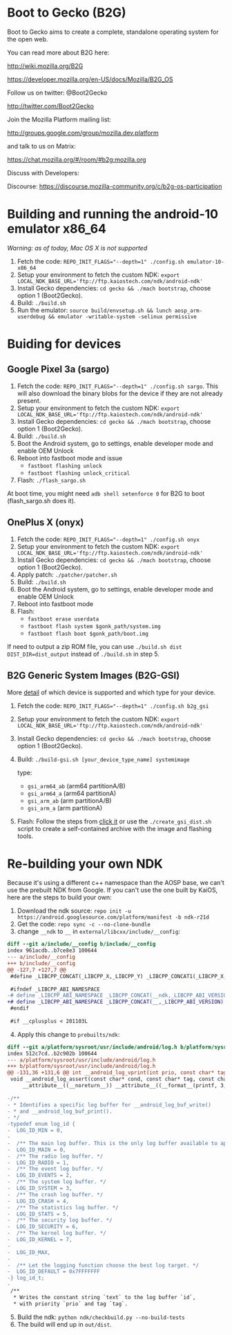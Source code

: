 # Boot to Gecko (B2G)

Boot to Gecko aims to create a complete, standalone operating system for the open web.

You can read more about B2G here:

  http://wiki.mozilla.org/B2G
  
  https://developer.mozilla.org/en-US/docs/Mozilla/B2G_OS

Follow us on twitter: @Boot2Gecko

  http://twitter.com/Boot2Gecko

Join the Mozilla Platform mailing list:

  http://groups.google.com/group/mozilla.dev.platform

and talk to us on Matrix:

  https://chat.mozilla.org/#/room/#b2g:mozilla.org

Discuss with Developers:

  Discourse: https://discourse.mozilla-community.org/c/b2g-os-participation

# Building and running the android-10 emulator x86_64

_Warning: as of today, Mac OS X is not supported_

1. Fetch the code: `REPO_INIT_FLAGS="--depth=1" ./config.sh emulator-10-x86_64`
2. Setup your environment to fetch the custom NDK: `export LOCAL_NDK_BASE_URL='ftp://ftp.kaiostech.com/ndk/android-ndk'`
3. Install Gecko dependencies: `cd gecko && ./mach bootstrap`, choose option 1 (Boot2Gecko).
4. Build: `./build.sh`
5. Run the emulator: `source build/envsetup.sh && lunch aosp_arm-userdebug && emulator -writable-system -selinux permissive`

# Buiding for devices

## Google Pixel 3a (sargo)

1. Fetch the code: `REPO_INIT_FLAGS="--depth=1" ./config.sh sargo`. This will also download the binary blobs for the device if they are not already present.
2. Setup your environment to fetch the custom NDK: `export LOCAL_NDK_BASE_URL='ftp://ftp.kaiostech.com/ndk/android-ndk'`
3. Install Gecko dependencies: `cd gecko && ./mach bootstrap`, choose option 1 (Boot2Gecko).
4. Build: `./build.sh`
5. Boot the Android system, go to settings, enable developer mode and enable OEM Unlock
6. Reboot into fastboot mode and issue
   - `fastboot flashing unlock`
   - `fastboot flashing unlock_critical`
7. Flash: `./flash_sargo.sh`

At boot time, you might need `adb shell setenforce 0` for B2G to boot (flash_sargo.sh does it).

## OnePlus X (onyx)

1. Fetch the code: `REPO_INIT_FLAGS="--depth=1" ./config.sh onyx`
2. Setup your environment to fetch the custom NDK: `export LOCAL_NDK_BASE_URL='ftp://ftp.kaiostech.com/ndk/android-ndk'`
3. Install Gecko dependencies: `cd gecko && ./mach bootstrap`, choose option 1 (Boot2Gecko).
4. Apply patch: `./patcher/patcher.sh`
5. Build: `./build.sh`
6. Boot the Android system, go to settings, enable developer mode and enable OEM Unlock
7. Reboot into fastboot mode
8. Flash:
   - `fastboot erase userdata`
   - `fastboot flash system $gonk_path/system.img`
   - `fastboot flash boot $gonk_path/boot.img`
  
If need to output a zip ROM file, you can use `./build.sh dist DIST_DIR=dist_output` instead of `./build.sh` in step 5.

## B2G Generic System Images (B2G-GSI) 
More [detail](https://github.com/phhusson/treble_experimentations/wiki) of which device is supported and which type for your device.  
1. Fetch the code: `REPO_INIT_FLAGS="--depth=1" ./config.sh b2g_gsi`
2. Setup your environment to fetch the custom NDK: `export LOCAL_NDK_BASE_URL='ftp://ftp.kaiostech.com/ndk/android-ndk'`
3. Install Gecko dependencies: `cd gecko && ./mach bootstrap`, choose option 1 (Boot2Gecko).
4. Build: `./build-gsi.sh [your_device_type_name] systemimage`

   type:
   - `gsi_arm64_ab` (arm64 partitionA/B)
   - `gsi_arm64_a` (arm64 partitionA)
   - `gsi_arm_ab` (arm partitionA/B)
   - `gsi_arm_a` (arm partitionA)

5. Flash: Follow the steps from [click it](https://source.android.com/setup/build/gsi#flashing-gsis) or use the `./create_gsi_dist.sh` script to create a self-contained archive with the image and flashing tools.

# Re-building your own NDK

Because it's using a different c++ namespace than the AOSP base, we can't use the prebuilt NDK from Google. If you can't use the one built by KaiOS, here are the steps to build your own:
1. Download the ndk source:
`repo init -u https://android.googlesource.com/platform/manifest -b ndk-r21d`
2. Get the code:
`repo sync -c --no-clone-bundle`
3. change `__ndk` to `__` in `external/libcxx/include/__config`:
```diff
diff --git a/include/__config b/include/__config
index 961acdb..b7ce8e3 100644
--- a/include/__config
+++ b/include/__config
@@ -127,7 +127,7 @@
 #define _LIBCPP_CONCAT(_LIBCPP_X,_LIBCPP_Y) _LIBCPP_CONCAT1(_LIBCPP_X,_LIBCPP_Y)
 
 #ifndef _LIBCPP_ABI_NAMESPACE
-# define _LIBCPP_ABI_NAMESPACE _LIBCPP_CONCAT(__ndk,_LIBCPP_ABI_VERSION)
+# define _LIBCPP_ABI_NAMESPACE _LIBCPP_CONCAT(__,_LIBCPP_ABI_VERSION)
 #endif
 
 #if __cplusplus < 201103L
```
4. Apply this change to `prebuilts/ndk`:
```diff
diff --git a/platform/sysroot/usr/include/android/log.h b/platform/sysroot/usr/include/android/log.h
index 512c7cd..b2c902b 100644
--- a/platform/sysroot/usr/include/android/log.h
+++ b/platform/sysroot/usr/include/android/log.h
@@ -131,36 +131,6 @@ int __android_log_vprint(int prio, const char* tag, const char* fmt, va_list ap)
 void __android_log_assert(const char* cond, const char* tag, const char* fmt, ...)
     __attribute__((__noreturn__)) __attribute__((__format__(printf, 3, 4)));
 
-/**
- * Identifies a specific log buffer for __android_log_buf_write()
- * and __android_log_buf_print().
- */
-typedef enum log_id {
-  LOG_ID_MIN = 0,
-
-  /** The main log buffer. This is the only log buffer available to apps. */
-  LOG_ID_MAIN = 0,
-  /** The radio log buffer. */
-  LOG_ID_RADIO = 1,
-  /** The event log buffer. */
-  LOG_ID_EVENTS = 2,
-  /** The system log buffer. */
-  LOG_ID_SYSTEM = 3,
-  /** The crash log buffer. */
-  LOG_ID_CRASH = 4,
-  /** The statistics log buffer. */
-  LOG_ID_STATS = 5,
-  /** The security log buffer. */
-  LOG_ID_SECURITY = 6,
-  /** The kernel log buffer. */
-  LOG_ID_KERNEL = 7,
-
-  LOG_ID_MAX,
-
-  /** Let the logging function choose the best log target. */
-  LOG_ID_DEFAULT = 0x7FFFFFFF
-} log_id_t;
-
 /**
  * Writes the constant string `text` to the log buffer `id`,
  * with priority `prio` and tag `tag`.
```
5. Build the ndk:
`python ndk/checkbuild.py --no-build-tests`
6. The build will end up in `out/dist`.
